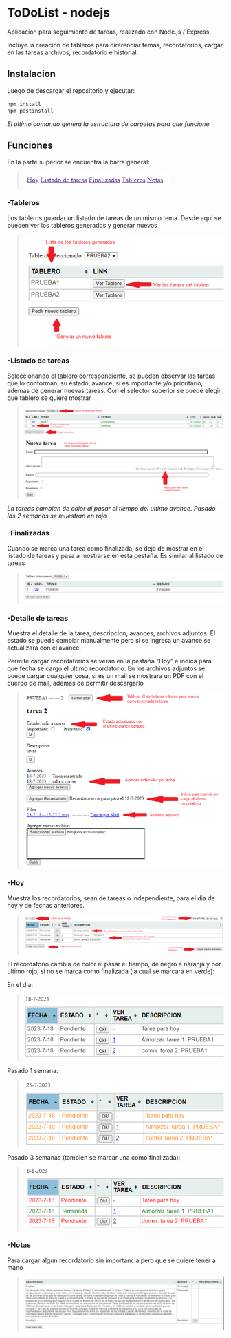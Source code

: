 # ToDoList - nodejs

Aplicacion para seguimiento de tareas, realizado con Node.js / Express. 

Incluye la creacion de tableros para direrenciar temas, recordatorios, cargar en las tareas archivos, recordatorio e historial. 

Instalacion
---------------------------------

Luego de descargar el repositorio y ejecutar:
```
npm install
npm postinstall
```
_El ultimo comando genera la estructura de carpetas para que funcione_


Funciones
---------------------------------
En la parte superior se encuentra la barra general:

> ![Barra superior](imagenesMuestra/0.png)

### -Tableros

Los tableros guardar un listado de tareas de un mismo tema. Desde aqui se pueden ver los tableros generados y generar nuevos

> ![Tableros](imagenesMuestra/1.png)

### -Listado de tareas

Seleccionando el tablero correspondiente, se pueden observar las tareas que lo conforman, su estado, avance, si es importante y/o prioritario, ademas de generar nuevas tareas. Con el selector superior se puede elegir que tablero se quiere mostrar

> ![Listado de tareas](imagenesMuestra/2.png)
> ![Nueva tarea](imagenesMuestra/3.png)

_La tareas cambian de color al pasar el tiempo del ultimo avance. Pasado las 2 semanas se muestran en rojo_

### -Finalizadas

Cuando se marca una tarea como finalizada, se deja de mostrar en el listado de tareas y pasa a mostrarse en esta pestaña. Es similar al listado de tareas

> ![Finalizadas](imagenesMuestra/4.png)

### -Detalle de tareas

Muestra el detalle de la tarea, descripcion, avances, archivos adjuntos. El estado se puede cambiar manualmente pero si se ingresa un avance se actualizara con el avance.

Permite cargar recordatorios se veran en la pestaña "Hoy" e indica para que fecha se cargo el ultimo recordatorio. En los archivos adjuntos se puede cargar cualquier cosa, si es un mail se mostrara un PDF con el cuerpo de mail, ademas de permitir descargarlo

> ![Detalle](imagenesMuestra/5.png)

### -Hoy

Muestra los recordatorios, sean de tareas o independiente, para el dia de hoy y de fechas anteriores.

> ![Detalle](imagenesMuestra/6.png)

El recordatorio cambia de color al pasar el tiempo, de negro a naranja y por ultimo rojo, si no se marca como finalizada (la cual se marcara en verde):

En el dia:
> ![Detalle](imagenesMuestra/7.png)

Pasado 1 semana:
> ![Detalle](imagenesMuestra/8.png)

Pasado 3 semanas (tambien se marcar una como finalizada):
> ![Detalle](imagenesMuestra/9.png)


### -Notas

Para cargar algun recordatorio sin importancia pero que se quiere tener a mano

> ![Detalle](imagenesMuestra/10.png)


